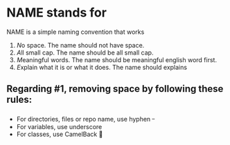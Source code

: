 # NAME stands for

NAME is a simple naming convention that works

1. *N*o space. The name should not have space. 
2. *A*ll small cap. The name should be all small cap.
3. *M*eaningful words. The name should be meaningful english word first. 
4. *E*xplain what it is or what it does. The name should explains

## Regarding #1, removing space by following these rules: 

- For directories, files or repo name, use hyphen ᠆
- For variables, use underscore 
- For classes, use CamelBack 🐫
  

